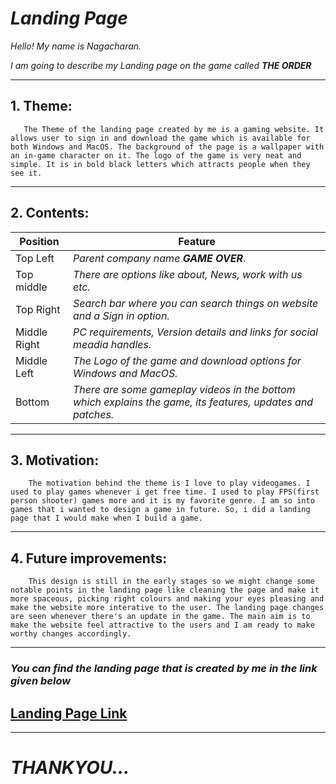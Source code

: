 # *Landing Page*
*Hello! My name is Nagacharan.*

*I am going to describe my Landing page on the game called* ***THE ORDER***
___
## **1. Theme**:
       The Theme of the landing page created by me is a gaming website. It allows user to sign in and download the game which is available for both Windows and MacOS. The background of the page is a wallpaper with an in-game character on it. The logo of the game is very neat and simple. It is in bold black letters which attracts people when they see it. 

___
## **2. Contents**:
| Position | Feature |
| ----------- | ----------- |
| Top Left | *Parent company name ***GAME OVER****. |
| Top middle | *There are options like about, News, work with us etc.* |
| Top Right | *Search bar where you can search things on website and a Sign in option.*|
| Middle Right | *PC requirements, Version details and links for social meadia handles.*|
| Middle Left | *The Logo of the game and download options for Windows and MacOS.*|
| Bottom | *There are some gameplay videos in the bottom which explains the game, its features, updates and patches.*|
___
## **3. Motivation**:

        The motivation behind the theme is I love to play videogames. I used to play games whenever i get free time. I used to play FPS(first person shooter) games more and it is my favorite genre. I am so into games that i wanted to design a game in future. So, i did a landing page that I would make when I build a game.
___
## **4. Future improvements**:
        This design is still in the early stages so we might change some notable points in the landing page like cleaning the page and make it more spaceous, picking right colours and making your eyes pleasing and make the website more interative to the user. The landing page changes are seen whenever there's an update in the game. The main aim is to make the website feel attractive to the users and I am ready to make worthy changes accordingly.
___
### *You can  find the landing page that is created by me in the link given below*

## [Landing Page Link](https://github.com/Nagacharan898/Cognizance/blob/master/Task3/Landing%20page%20.png)
_________
# ***THANKYOU...***
